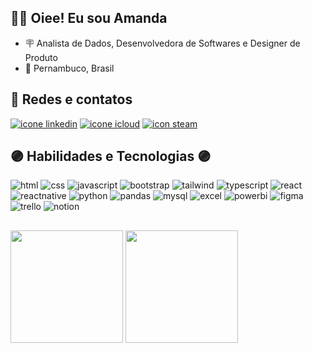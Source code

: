 ## 👩‍💻 Oiee! Eu sou Amanda

<ul>
  <li> 🪧 Analista de Dados, Desenvolvedora de Softwares e Designer de Produto</li>
  <li> 📌 Pernambuco, Brasil</li>
</ul>


## 📱 Redes e contatos

<div>
  <a href="https://www.linkedin.com/in/amandarga/" target="_blank"><img src="https://img.shields.io/badge/LinkedIn-0077B5?style=for-the-badge&logo=linkedin&logoColor=white" alt="icone linkedin" /></a>
  <a href="mailto:amandargarruda@icloud.com" target="_blank"><img src="https://img.shields.io/badge/iCloud-3693F3?style=for-the-badge&logo=iCloud&logoColor=white" alt="icone icloud" /></a>
  <a href="https://steamcommunity.com/id/amandargarruda/" target="_blank"><img src="https://img.shields.io/badge/Steam-000000?style=for-the-badge&logo=steam&logoColor=white" alt="icon steam" /></a>
</div>

## 🟣 Habilidades e Tecnologias 🟣

<div>

  ![html](https://img.shields.io/badge/HTML5-E34F26?style=for-the-badge&logo=html5&logoColor=white)
  ![css](https://img.shields.io/badge/CSS3-1572B6?style=for-the-badge&logo=css3&logoColor=white)
  ![javascript](https://img.shields.io/badge/JavaScript-323330?style=for-the-badge&logo=javascript&logoColor=F7DF1E)
  ![bootstrap](https://img.shields.io/badge/Bootstrap-563D7C?style=for-the-badge&logo=bootstrap&logoColor=white)
  ![tailwind](https://img.shields.io/badge/Tailwind_CSS-38B2AC?style=for-the-badge&logo=tailwind-css&logoColor=white)
  ![typescript](https://img.shields.io/badge/TypeScript-007ACC?style=for-the-badge&logo=typescript&logoColor=white)
  ![react](https://img.shields.io/badge/React-20232A?style=for-the-badge&logo=react&logoColor=61DAFB)
  ![reactnative](https://img.shields.io/badge/React_Native-20232A?style=for-the-badge&logo=react&logoColor=61DAFB)
  ![python](https://img.shields.io/badge/Python-FFD43B?style=for-the-badge&logo=python&logoColor=blue)
  ![pandas](https://img.shields.io/badge/Pandas-2C2D72?style=for-the-badge&logo=pandas&logoColor=white)
  ![mysql](	https://img.shields.io/badge/MySQL-005C84?style=for-the-badge&logo=mysql&logoColor=white)
  ![excel](https://img.shields.io/badge/Microsoft_Excel-217346?style=for-the-badge&logo=microsoft-excel&logoColor=white)
  ![powerbi](	https://img.shields.io/badge/PowerBI-F2C811?style=for-the-badge&logo=Power%20BI&logoColor=white)
  ![figma](https://img.shields.io/badge/Figma-F24E1E?style=for-the-badge&logo=figma&logoColor=white)
  ![trello](https://img.shields.io/badge/Trello-0052CC?style=for-the-badge&logo=trello&logoColor=white)
  ![notion](https://img.shields.io/badge/Notion-000000?style=for-the-badge&logo=notion&logoColor=white)
</div>

##

<div>
  <img height="180em" src="https://github-readme-stats.vercel.app/api?username=amandarga&show_icons=true&theme=tokyonight&count_private=true"/>
  <img height="180em" src="https://github-readme-stats.vercel.app/api/top-langs/?username=amandarga&layout=compact&langs_count=8&theme=tokyonight"/>
</div>
